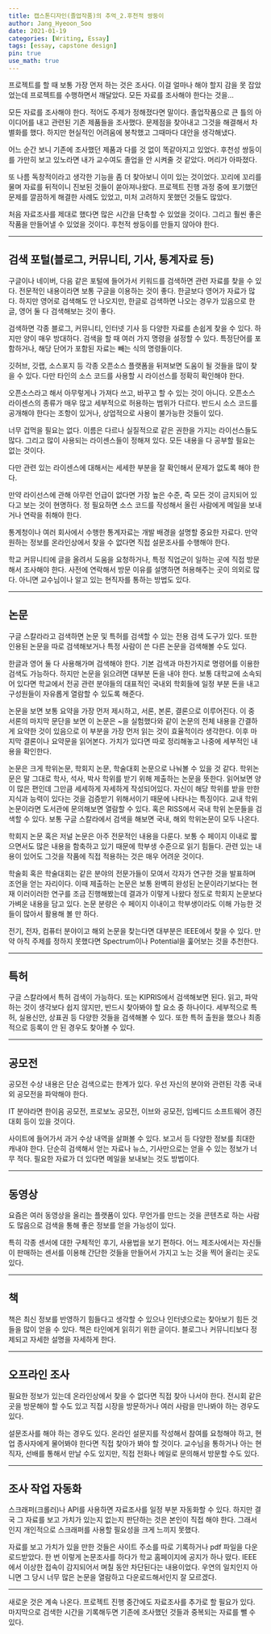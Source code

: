 ```yaml
---
title: 캡스톤디자인(졸업작품)의 추억_2.후천적 쌍둥이
author: Jang_Hyeoon_Soo
date: 2021-01-19
categories: [Writing, Essay]
tags: [essay, capstone design]
pin: true
use_math: true
---
```


프로젝트를 할 때 보통 가장 먼저 하는 것은 조사다. 이걸 얼마나 해야 할지 감을 못 잡았었는데 프로젝트를 수행하면서 깨달았다. 모든 자료를 조사해야 한다는 것을…  
  
모든 자료를 조사해야 한다. 적어도 주제가 정해졌다면 말이다. 졸업작품으로 큰 틀의 아이디어를 내고 관련된 기존 제품들을 조사했다. 문제점을 찾아내고 그것을 해결해서 차별화를 했다. 하지만 현실적인 어려움에 봉착했고 그때마다 대안을 생각해냈다.  
  
어느 순간 보니 기존에 조사했던 제품과 다를 것 없이 똑같아지고 있었다. 후천성 쌍둥이를 가만히 보고 있노라면 내가 교수여도 졸업을 안 시켜줄 것 같았다. 머리가 아파졌다.  

또 나름 독창적이라고 생각한 기능을 좀 더 찾아보니 이미 있는 것이었다. 꼬리에 꼬리를 물며 자료를 뒤적이니 진보된 것들이 쏟아져나왔다. 프로젝트 진행 과정 중에 포기했던 문제를 깔끔하게 해결한 사례도 있었고, 미처 고려하지 못했던 것들도 많았다.  
  
처음 자료조사를 제대로 했다면 많은 시간을 단축할 수 있었을 것이다. 그리고 훨씬 좋은 작품을 만들어낼 수 있었을 것이다. 후천적 쌍둥이를 만들지 않아야 한다.  

*****

## __검색 포털(블로그, 커뮤니티, 기사, 통계자료 등)__

구글이나 네이버, 다음 같은 포털에 들어가서 키워드를 검색하면 관련 자료를 찾을 수 있다. 전문적인 내용이라면 보통 구글을 이용하는 것이 좋다. 한글보다 영어가 자료가 많다. 하지만 영어로 검색해도 안 나오지만, 한글로 검색하면 나오는 경우가 있음으로 한글, 영어 둘 다 검색해보는 것이 좋다.  
  
검색하면 각종 블로그, 커뮤니티, 인터넷 기사 등 다양한 자료를 손쉽게 찾을 수 있다. 하지만 양이 매우 방대하다. 검색을 할 때 여러 가지 명령을 설정할 수 있다. 특정단어를 포함하거나, 해당 단어가 포함된 자료는 빼는 식의 명령들이다.
  
깃허브, 깃랩, 소스포지 등 각종 오픈소스 플랫폼을 뒤져보면 도움이 될 것들을 많이 찾을 수 있다. 다만 타인의 소스 코드를 사용할 시 라이선스를 정확히 확인해야 한다.  
  
오픈소스라고 해서 아무렇게나 가져다 쓰고, 바꾸고 할 수 있는 것이 아니다. 오픈소스 라이센스의 종류가 매우 많고 세부적으로 허용하는 범위가 다르다. 반드시 소스 코드를 공개해야 한다는 조항이 있거나, 상업적으로 사용이 불가능한 것들이 있다.  

너무 겁먹을 필요는 없다. 이름은 다르나 실질적으로 같은 권한을 가지는 라이선스들도 많다. 그리고 많이 사용되는 라이센스들이 정해져 있다. 모든 내용을 다 공부할 필요는 없는 것이다.  
  
다만 관련 있는 라이센스에 대해서는 세세한 부분을 잘 확인해서 문제가 없도록 해야 한다.  
  
만약 라이선스에 관해 아무런 언급이 없다면 가장 높은 수준, 즉 모든 것이 금지되어 있다고 보는 것이 현명하다. 정 필요하면 소스 코드를 작성해서 올린 사람에게 메일을 보내거나 연락을 취해야 한다.  
  
통계청이나 여러 회사에서 수행한 통계자료는 개발 배경을 설명할 중요한 자료다. 만약 원하는 정보를 온라인상에서 찾을 수 없다면 직접 설문조사를 수행해야 한다.  
  
학교 커뮤니티에 글을 올려서 도움을 요청하거나, 특정 직업군이 일하는 곳에 직접 방문해서 조사해야 한다. 사전에 연락해서 방문 이유를 설명하면 허용해주는 곳이 의외로 많다. 아니면 교수님이나 알고 있는 현직자를 통하는 방법도 있다.  

*****

## __논문__

구글 스칼라라고 검색하면 논문 및 특허를 검색할 수 있는 전용 검색 도구가 있다. 또한 인용된 논문을 따로 검색해보거나 특정 사람이 쓴 다른 논문을 검색해볼 수도 있다.  
  
한글과 영어 둘 다 사용해가며 검색해야 한다. 기본 검색과 마찬가지로 명령어를 이용한 검색도 가능하다. 하지만 논문을 읽으려면 대부분 돈을 내야 한다. 보통 대학교에 소속되어 있다면 학교에서 전공 관련 분야들의 대표적인 국내외 학회들에 일정 부분 돈을 내고 구성원들이 자유롭게 열람할 수 있도록 해준다.  
  
논문을 보면 보통 요약을 가장 먼저 제시하고, 서론, 본론, 결론으로 이루어진다. 이 중 서론의 마지막 문단을 보면 이 논문은 ~을 실험했다와 같이 논문의 전체 내용을 간결하게 요약한 것이 있음으로 이 부분을 가장 먼저 읽는 것이 효율적이라 생각한다. 이후 마지막 결론이나 요약문을 읽어본다. 가치가 있다면 따로 정리해놓고 나중에 세부적인 내용을 확인한다.  
  
논문은 크게 학위논문, 학회지 논문, 학술대회 논문으로 나눠볼 수 있을 것 같다. 학위논문은 말 그대로 학사, 석사, 박사 학위를 받기 위해 제출하는 논문을 뜻한다. 읽어보면 양이 많은 편인데 그만큼 세세하게 자세하게 작성되어있다. 자신이 해당 학위를 받을 만한 지식과 능력이 있다는 것을 검증받기 위해서이기 때문에 나타나는 특징이다. 교내 학위 논문이라면 도서관에 문의해보면 열람할 수 있다. 혹은 RISS에서 국내 학위 논문들을 검색할 수 있다. 보통 구글 스칼라에서 검색을 해보면 국내, 해외 학위논문이 모두 나온다.  
  
학회지 논문 혹은 저널 논문은 아주 전문적인 내용을 다룬다. 보통 수 페이지 이내로 짧으면서도 많은 내용을 함축하고 있기 때문에 학부생 수준으로 읽기 힘들다. 관련 있는 내용이 있어도 그것을 작품에 직접 적용하는 것은 매우 어려운 것이다.  
  
학술회 혹은 학술대회는 같은 분야의 전문가들이 모여서 각자가 연구한 것을 발표하며 조언을 얻는 자리이다. 이때 제출하는 논문은 보통 완벽히 완성된 논문이라기보다는 현재 이러이러한 연구를 조금 진행해봤는데 결과가 이렇게 나왔다 정도로 학회지 논문보다 가벼운 내용을 담고 있다. 논문 분량은 수 페이지 이내이고 학부생이라도 이해 가능한 것들이 많아서 활용해 볼 만 하다.  
  
전기, 전자, 컴퓨터 분야이고 해외 논문을 찾는다면 대부분은 IEEE에서 찾을 수 있다. 만약 아직 주제를 정하지 못했다면 Spectrum이나 Potential을 훑어보는 것을 추천한다.  

*****

## __특허__

구글 스칼라에서 특허 검색이 가능하다. 또는 KIPRIS에서 검색해보면 된다. 읽고, 파악하는 것이 생각보다 쉽지 않지만, 반드시 찾아봐야 할 요소 중 하나이다. 세부적으로 특허, 실용신안, 상표권 등 다양한 것들을 검색해볼 수 있다. 또한 특허 출원을 했으나 최종적으로 등록이 안 된 경우도 찾아볼 수 있다.  

*****

## __공모전__

공모전 수상 내용은 단순 검색으로는 한계가 있다. 우선 자신의 분야와 관련된 각종 국내외 공모전을 파악해야 한다.  
  
IT 분야라면 한이음 공모전, 프로보노 공모전, 이브와 공모전, 임베디드 소프트웨어 경진대회 등이 있을 것이다.  
  
사이트에 들어가서 과거 수상 내역을 살펴볼 수 있다. 보고서 등 다양한 정보를 최대한 캐내야 한다. 단순히 검색해서 얻는 자료나 뉴스, 기사만으로는 얻을 수 있는 정보가 너무 적다. 필요한 자료가 더 있다면 메일을 보내보는 것도 방법이다.  

*****

## __동영상__

요즘은 여러 동영상을 올리는 플랫폼이 있다. 무언가를 만드는 것을 콘텐츠로 하는 사람도 많음으로 검색을 통해 좋은 정보를 얻을 가능성이 있다.  
  
특히 각종 센서에 대한 구체적인 후기, 사용법을 보기 편하다. 어느 제조사에서는 자신들이 판매하는 센서를 이용해 간단한 것들을 만들어서 가지고 노는 것을 찍어 올리는 곳도 있다.  

*****

## __책__

책은 최신 정보를 반영하기 힘들다고 생각할 수 있으나 인터넷으로는 찾아보기 힘든 것들을 많이 얻을 수 있다. 책은 타인에게 읽히기 위한 글이다. 블로그나 커뮤니티보다 정제되고 자세한 설명을 자세하게 한다.  

*****

## __오프라인 조사__

필요한 정보가 있는데 온라인상에서 찾을 수 없다면 직접 찾아 나서야 한다. 전시회 같은 곳을 방문해야 할 수도 있고 직접 시장을 방문하거나 여러 사람을 만나봐야 하는 경우도 있다.  
  
설문조사를 해야 하는 경우도 있다. 온라인 설문지를 작성해서 참여를 요청해야 하고, 현업 종사자에게 물어봐야 한다면 직접 찾아가 봐야 할 것이다. 교수님을 통하거나 아는 현직자, 선배를 통해서 만날 수도 있지만, 직접 전화나 메일로 문의해서 방문할 수도 있다.  

*****

## __조사 작업 자동화__

스크래퍼(크롤러)나 API를 사용하면 자료조사를 일정 부분 자동화할 수 있다. 하지만 결국 그 자료를 보고 가치가 있는지 없는지 판단하는 것은 본인이 직접 해야 한다. 그래서인지 개인적으로 스크래퍼를 사용할 필요성을 크게 느끼지 못했다.  
  
자료를 보고 가치가 있을 만한 것들은 사이트 주소를 따로 기록하거나 pdf 파일을 다운로드받았다. 한 번 이렇게 논문조사를 하다가 학교 홈페이지에 공지가 하나 떴다. IEEE에서 이상한 접속이 감지되어서 며칠 동안 차단된다는 내용이었다. 우연의 일치인지 아니면 그 당시 너무 많은 논문을 열람하고 다운로드해서인지 잘 모르겠다.  

*****

새로운 것은 계속 나온다. 프로젝트 진행 중간에도 자료조사를 추가로 할 필요가 있다. 마지막으로 검색한 시간을 기록해두면 기존에 조사했던 것들과 중복되는 자료를 뺄 수 있다.  
